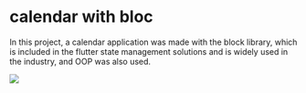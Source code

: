 # calendar with bloc

In this project, a calendar application was made with the block library, which is included in the flutter state management solutions and is widely used in the industry, and OOP was also used.

![](flutter_bloc.gif)



